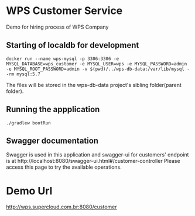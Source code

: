 # WPS Customer Service
Demo for hiring process of WPS Company
## Starting of localdb for development
```
docker run --name wps-mysql -p 3306:3306 -e MYSQL_DATABASE=wps_customer -e MYSQL_USER=wps -e MYSQL_PASSWORD=admin -e MYSQL_ROOT_PASSWORD=admin -v $(pwd)/../wps-db-data:/var/lib/mysql --rm mysql:5.7
```
The files will be stored in the wps-db-data project's sibling folder(parent folder).

## Running the appplication
```
./gradlew bootRun 
```

## Swagger documentation
Swagger is used in this application and swagger-ui for customers' endpoint is at http://localhost:8080/swagger-ui.html#/customer-controller
Please access this page to try the available operations.

# Demo Url
http://wps.supercloud.com.br:8080/customer
